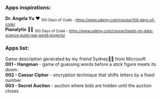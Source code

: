 ### Apps inspirations:
**Dr. Angela Yu** ❤ 	<sub>100 Days of Code  - https://www.udemy.com/course/100-days-of-code/</sub>\
**Pianalytix** 🐱‍👤 	<sub>100 Days of Code  - https://www.udemy.com/course/hands-on-data-science-build-real-world-projects/</sub>

### Apps list:
Game description generated by my friend Sydney🤦‍♀️ from Microsoft\
**001 - Hangman** - game of guessing words before a stick figure meets its doom.\
**002 - Caesar Cipher** - encryption technique that shifts letters by a fixed number\
**003 - Secret Auction** - auction where bids are hidden until the auction closes

